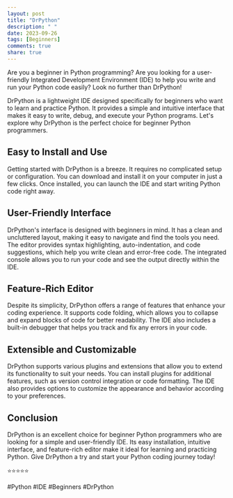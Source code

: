 ```yaml
---
layout: post
title: "DrPython"
description: " "
date: 2023-09-26
tags: [Beginners]
comments: true
share: true
---
```


Are you a beginner in Python programming? Are you looking for a user-friendly Integrated Development Environment (IDE) to help you write and run your Python code easily? Look no further than DrPython!

DrPython is a lightweight IDE designed specifically for beginners who want to learn and practice Python. It provides a simple and intuitive interface that makes it easy to write, debug, and execute your Python programs. Let's explore why DrPython is the perfect choice for beginner Python programmers.

## Easy to Install and Use

Getting started with DrPython is a breeze. It requires no complicated setup or configuration. You can download and install it on your computer in just a few clicks. Once installed, you can launch the IDE and start writing Python code right away. 

## User-Friendly Interface

DrPython's interface is designed with beginners in mind. It has a clean and uncluttered layout, making it easy to navigate and find the tools you need. The editor provides syntax highlighting, auto-indentation, and code suggestions, which help you write clean and error-free code. The integrated console allows you to run your code and see the output directly within the IDE.

## Feature-Rich Editor

Despite its simplicity, DrPython offers a range of features that enhance your coding experience. It supports code folding, which allows you to collapse and expand blocks of code for better readability. The IDE also includes a built-in debugger that helps you track and fix any errors in your code.

## Extensible and Customizable

DrPython supports various plugins and extensions that allow you to extend its functionality to suit your needs. You can install plugins for additional features, such as version control integration or code formatting. The IDE also provides options to customize the appearance and behavior according to your preferences.

## Conclusion

DrPython is an excellent choice for beginner Python programmers who are looking for a simple and user-friendly IDE. Its easy installation, intuitive interface, and feature-rich editor make it ideal for learning and practicing Python. Give DrPython a try and start your Python coding journey today!

⭐⭐⭐⭐⭐

#Python #IDE #Beginners #DrPython